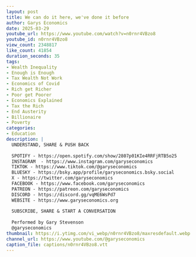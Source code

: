 ```yaml
---
layout: post
title: We can do it here, we've done it before
author: Garys Economics
date: 2025-03-29
youtube_url: https://www.youtube.com/watch?v=n0rnr4VBzo8
youtube_id: n0rnr4VBzo8
view_count: 2348817
like_count: 41854
duration_seconds: 35
tags:
- Wealth Inequality
- Enough is Enough
- Tax Wealth Not Work
- Economics of Covid
- Rich get Richer
- Poor get Poorer
- Economics Explained
- Tax the Rich
- End Austerity
- Billionaire
- Poverty
categories:
- Education
description: |
  UNDERSTAND, SHARE & PUSH BACK
  
  SPOTIFY - https://open.spotify.com/show/2807p01KIe4RRFjRTB5o25
  INSTAGRAM  - https://www.instagram.com/garyseconomics
  TIKTOK - https://www.tiktok.com/@garyseconomics
  BLUESKY - https://bsky.app/profile/garyseconomics.bsky.social
  X - https://twitter.com/garyseconomics
  FACEBOOK - https://www.facebook.com/garyseconomics
  PATREON - https://patreon.com/garyseconomics
  DISCORD - https://discord.gg/vqME6WsPd7
  WEBSITE - https://www.garyseconomics.org
  
  SUBSCRIBE, SHARE & START A CONVERSATION
  
  Performed by Gary Stevenson
  @garyseconomics
thumbnail: https://i.ytimg.com/vi_webp/n0rnr4VBzo8/maxresdefault.webp
channel_url: https://www.youtube.com/@garyseconomics
caption_file: captions/n0rnr4VBzo8.vtt
---
```

